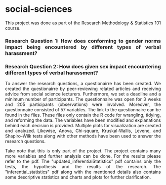<div style="text-align: justify">


# social-sciences
This project was done as part of the Research Methodology &amp; Statistics 101 course. 

### Research Question 1: How does conforming to gender norms impact being encountered by different types of verbal harassment? 
### Research Question 2: How does given sex impact encountering different types of verbal harassment? 

To answer the research questions, a questionairre has been created. 
We created the questionairre by peer-reviewing related articles and receiving advice from social science lecturers.
Furthermore, we set a deadline and a minimum number of participants. The questionnaire was open for 3 weeks and 205 participants (observations) were involved. Moreover, the questionnaire consisted of 57 variables.
The link to the questionnaire can be found in the files. These files only contain the R code for wrangling, tidying, and reforming the data. The variables have been modified and explanations behind each decision is provided.
Multiple plots for visualization are created and analyzed. Likewise, Anova, Chi-square, Kruskal-Wallis, Levene, and Shapiro-Wilk tests along with other methods have been used to answer the research questions.

Take note that this is only part of the project. The project contains many more variables and further analysis can be done. For the results please refer to the pdf. The "updated_inferentialStatistics" pdf contains only the tests, the hypothesis and the results of the research. The "inferential_statistics" pdf along with the mentioned details also contains some descriptive statistics and charts and plots for further clarification. 

</div>
